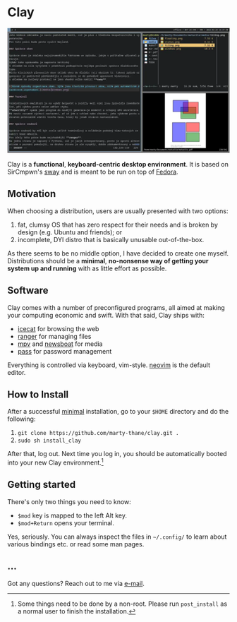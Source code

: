 # Clay

![Screenshot](screenshot.webp)

Clay is a **functional**, **keyboard-centric desktop environment**. It is based
on SirCmpwn's [sway](https://swaywm.org/) and is meant to be run on top of
[Fedora](https://getfedora.org).


## Motivation

When choosing a distribution, users are usually presented with two options:	

1. fat, clumsy OS that has zero respect for their needs and is broken by design
   (e.g. Ubuntu and friends); or
2. incomplete, DYI distro that is basically unusable out-of-the-box.

As there seems to be no middle option, I have decided to create one myself.
Distributions should be a **minimal**, **no-nonsense way of getting your system
up and running** with as little effort as possible.


## Software

Clay comes with a number of preconfigured programs, all aimed at making your
computing economic and swift. With that said, Clay ships with:

- [icecat](https://en.wikipedia.org/wiki/GNU_IceCat) for browsing the
  web
- [ranger](https://wiki.archlinux.org/title/Ranger) for managing files
- [mpv](https://wiki.archlinux.org/title/Mpv) and
  [newsboat](https://wiki.archlinux.org/title/Newsboat) for media
- [pass](https://wiki.archlinux.org/title/Pass) for password management

Everything is controlled via keyboard, vim-style.
[neovim](https://wiki.archlinux.org/title/Neovim) is the default editor.


## How to Install

After a successful
[minimal](https://able.bio/KY64/minimal-installation-fedora-linux--73410e6d)
installation, go to your `$HOME` directory and do the following:

1. `git clone https://github.com/marty-thane/clay.git .`
2. `sudo sh install_clay`

After that, log out. Next time you log in, you should be automatically booted
into your new Clay environment.[^1]

[^1]: Some things need to be done by a non-root. Please run `post_install` as a
normal user to finish the installation.


## Getting started

There's only two things you need to know:

- `$mod` key is mapped to the left Alt key.
- `$mod+Return` opens your terminal.

Yes, seriously. You can always inspect the files in `~/.config/` to learn about
various bindings etc. or read some man pages.


## ...

Got any questions? Reach out to me via
[e-mail](mailto:mzf@tuta.io).
